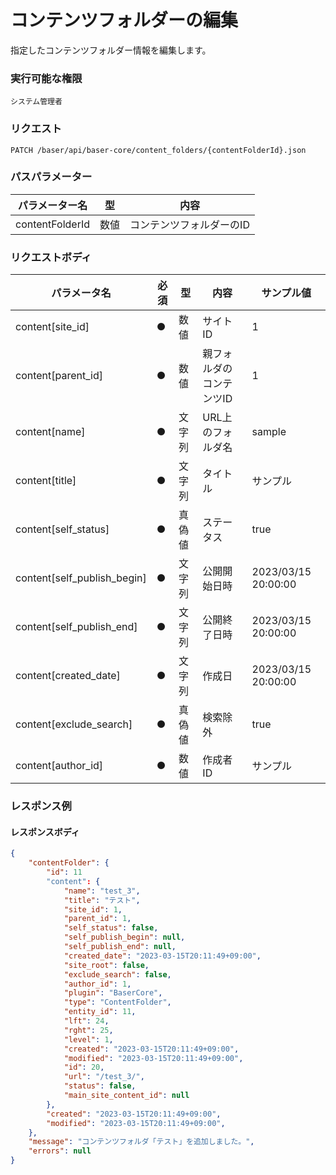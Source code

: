 # コンテンツフォルダーの編集

指定したコンテンツフォルダー情報を編集します。

### 実行可能な権限
```
システム管理者
```
 
### リクエスト
```
PATCH /baser/api/baser-core/content_folders/{contentFolderId}.json
``` 

### パスパラメーター

| パラメーター名         | 型   | 内容                   |
|-----------------|-----|----------------------|
| contentFolderId | 数値  | コンテンツフォルダーのID              |

### リクエストボディ

| パラメータ名                      | 必須  | 型   | 内容            | サンプル値               |
|-----------------------------|-----|-----|---------------|---------------------|
| content[site_id]            | ●   | 数値  | サイトID         | 1                   |
| content[parent_id]          | ●   | 数値  | 親フォルダのコンテンツID | 1                   |
| content[name]               | ●   | 文字列 | URL上のフォルダ名    | sample              |
| content[title]              | ●   | 文字列 | タイトル          | サンプル                |
| content[self_status]        | ●   | 真偽値 | ステータス         | true                |
| content[self_publish_begin] | ●   | 文字列 | 公開開始日時        | 2023/03/15 20:00:00 |
| content[self_publish_end]   | ●   | 文字列 | 公開終了日時        | 2023/03/15 20:00:00  |
| content[created_date]       | ●   | 文字列 | 作成日           | 2023/03/15 20:00:00 |
| content[exclude_search]     | ●   | 真偽値 | 検索除外          | true                |
| content[author_id]          | ●   | 数値  | 作成者ID         | サンプル                |

### レスポンス例
#### レスポンスボディ
```json
{
    "contentFolder": {
        "id": 11
        "content": {
            "name": "test_3",
            "title": "テスト",
            "site_id": 1,
            "parent_id": 1,
            "self_status": false,
            "self_publish_begin": null,
            "self_publish_end": null,
            "created_date": "2023-03-15T20:11:49+09:00",
            "site_root": false,
            "exclude_search": false,
            "author_id": 1,
            "plugin": "BaserCore",
            "type": "ContentFolder",
            "entity_id": 11,
            "lft": 24,
            "rght": 25,
            "level": 1,
            "created": "2023-03-15T20:11:49+09:00",
            "modified": "2023-03-15T20:11:49+09:00",
            "id": 20,
            "url": "/test_3/",
            "status": false,
            "main_site_content_id": null
        },
        "created": "2023-03-15T20:11:49+09:00",
        "modified": "2023-03-15T20:11:49+09:00",
    },
    "message": "コンテンツフォルダ「テスト」を追加しました。",
    "errors": null
}
```
